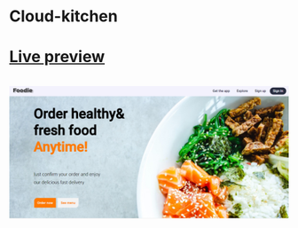 # Cloud-kitchen

# [Live preview](https://andricksilva.github.io/Cloud-kitchen/)

<br>

<img src="imgs/image.png">
